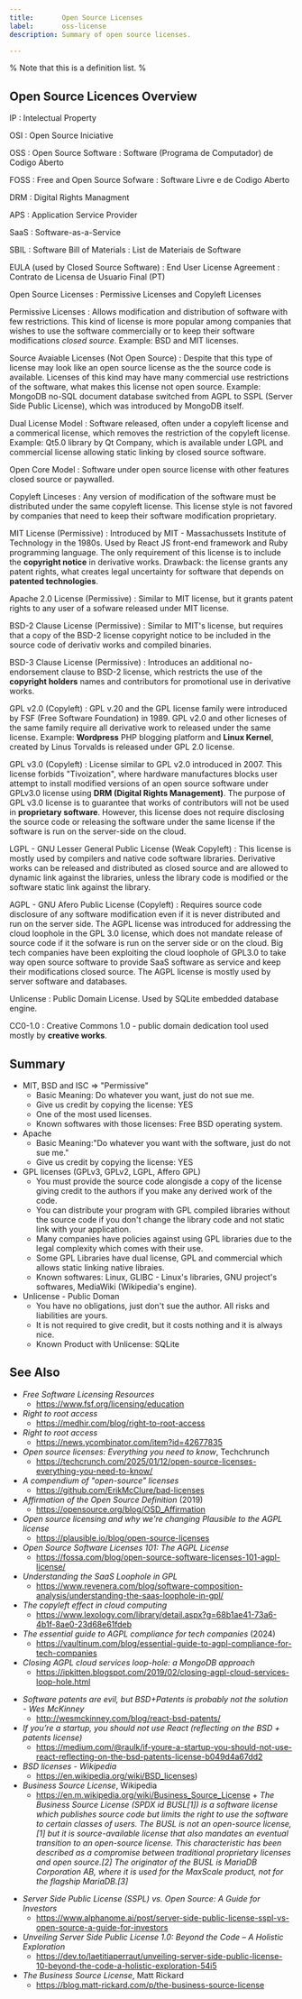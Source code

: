 ```yaml
---
title:       Open Source Licenses
label:       oss-license       
description: Summary of open source licenses.

---
```


% Note that this is a definition list.
%

## Open Source Licences Overview

IP
  : Intelectual Property 

OSI 
  : Open Source Iniciative 
  
OSS
  : Open Source Software 
  : Software (Programa de Computador) de Codigo Aberto
  
FOSS 
  : Free and Open Source Sofware 
  : Software Livre e de Codigo Aberto
  
DRM 
  : Digital Rights Managment
  
APS 
  : Application Service Provider
  
SaaS 
  : Software-as-a-Service
  
SBIL
  : Software Bill of Materials 
  : List de Materiais de Software 
  
EULA (used by Closed Source Software)
  : End User License Agreement 
  : Contrato de Licensa de Usuario Final (PT)
  
Open Source Licenses
  : Permissive Licenses and Copyleft Licenses 

Permissive Licenses 
  : Allows modification and distribution of software with few restrictions. This kind of license is more popular among companies that wishes to use the software commercially or to keep their software modifications *closed source*. Example: BSD and MIT licenses.
  
Source Avaiable Licenses (Not Open Source)
  : Despite that this type of license may look like an open source license as the the source code is available. Licenses of this kind may have many commercial use restrictions of the software, what makes this license not open source. Example: MongoDB no-SQL document database switched from AGPL to SSPL (Server Side Public License), which was introduced by MongoDB itself. 
  
Dual License Model
  : Software released, often under a copyleft license and a commerical license, which removes the restriction of the copyleft license. Example: Qt5.0 library by Qt Company, which is available under LGPL and commercial license allowing static linking by closed source software.
  
Open Core Model 
  : Software under open source license with other features closed source or paywalled.
  
Copyleft Linceses
  : Any version of modification of the software must be distributed under the same copyleft license. This license style is not favored by companies that need to keep their software modification proprietary.
  
MIT License (Permissive)
  : Introduced by MIT - Massachussets Institute of Technology in the 1980s. Used by React JS front-end framework and Ruby programming language. The only requirement of this license is to include the **copyright notice** in derivative works. Drawback: the license grants any patent rights, what creates legal uncertainty for software that depends on **patented technologies**.
  
Apache 2.0 License (Permissive)
  : Similar to MIT license, but it grants patent rights to any user of a sofware released under MIT license.
  
BSD-2 Clause License (Permissive)
  : Similar to MIT's license, but requires that a copy of the BSD-2 license copyright notice to be included in the source code of derivativ works and compiled binaries.
  
BSD-3 Clause License (Permissive)
  : Introduces an additional no-endorsement clause to BSD-2 license, which restricts the use of the **copyright holders** names and contributors for promotional use in derivative works.
  
GPL v2.0 (Copyleft)
   : GPL v.20 and the GPL license family were introduced by FSF (Free Software Foundation) in 1989. GPL v2.0 and other licneses of the same family require all derivative work to released under the same license. Example: **Wordpress** PHP blogging platform and **Linux Kernel**, created by Linus Torvalds is released under GPL 2.0 license.

GPL v3.0 (Copyleft)
  : License similar to GPL v2.0 introduced in 2007. This license forbids "Tivoization", where hardware manufactures blocks user attempt to install modified versions of an open source software under GPLv3.0 license using **DRM (Digital Rights Management)**. The purpose of GPL v3.0 license is to guarantee that works of contributors will not be used in **proprietary software**. However, this license does not require disclosing the source code or releasing the software under the same license if the software is run on the server-side on the cloud.
  
LGPL - GNU Lesser General Public License (Weak Copyleft) 
  : This license is mostly used by compilers and native code software libraries. Derivative works can be released and distributed as closed source and are allowed to dynamic link against the libraries, unless the library code is modified or the software static link against the library. 

AGPL - GNU Afero Public License (Copyleft)
  : Requires source code disclosure of any software modification even if it is never distributed and run on the server side. The AGPL license was introduced for addressing the cloud loophole in the GPL 3.0 license, which does not mandate release of source code if it the sofware is run on the server side or on the cloud. Big tech companies have been exploiting the cloud loophole of GPL3.0 to take way open source software to provide SaaS software as service and keep their modifications closed source. The AGPL license is mostly used by server software and databases. 
  
  
Unlicense 
  : Public Domain License. Used by SQLite embedded database engine.
  
CC0-1.0 
  : Creative Commons 1.0 - public domain dedication tool used mostly by **creative works**.

## Summary 



- MIT, BSD and ISC => "Permissive"
   - Basic Meaning: Do whatever you want, just do not sue me.
   - Give us credit by copying the license: YES
   - One of the most used licenses.
   - Known softwares with those licenses: Free BSD operating system.
- Apache
   - Basic Meaning:"Do whatever you want with the software, just do not sue me."
   - Give us credit by copying the license: YES
- GPL licenses (GPLv3, GPLv2, LGPL, Affero GPL)
   - You must provide the source code alongisde a copy of the license giving credit to the authors if you make any derived work of the code.
   - You can distribute your program with GPL compiled libraries without the source code if you don't change the library code and not static link with your application.
   - Many companies have policies against using GPL libraries due to the legal complexity which comes with their use.
   - Some GPL Libraries have dual license, GPL and commercial which allows static linking native libraies.
   - Known softwares: Linux, GLIBC - Linux's libraries, GNU project's softwares, MediaWiki (Wikipedia's engine).
- Unlicense - Public Doman
   - You have no obligations, just don't sue the author. All risks and liabilities are yours.
   - It is not required to give credit, but it costs nothing and it is always nice.
   - Known Product with Unlicense: SQLite 

## See Also
     

+ *Free Software Licensing Resources*
  + https://www.fsf.org/licensing/education
+ *Right to root access*
  + https://medhir.com/blog/right-to-root-access
+ *Right to root access*
  + https://news.ycombinator.com/item?id=42677835
+ *Open source licenses: Everything you need to know*, Techchrunch
  + https://techcrunch.com/2025/01/12/open-source-licenses-everything-you-need-to-know/
+ *A compendium of "open-source" licenses*
  +  https://github.com/ErikMcClure/bad-licenses
+ *Affirmation of the Open Source Definition* (2019)
  + <https://opensource.org/blog/OSD_Affirmation>
+ *Open source licensing and why we're changing Plausible to the AGPL license*
  + <https://plausible.io/blog/open-source-licenses>
+ *Open Source Software Licenses 101: The AGPL License*
  + <https://fossa.com/blog/open-source-software-licenses-101-agpl-license/>
+ *Understanding the SaaS Loophole in GPL*
  + <https://www.revenera.com/blog/software-composition-analysis/understanding-the-saas-loophole-in-gpl/>
+ *The copyleft effect in cloud computing*
  + <https://www.lexology.com/library/detail.aspx?g=68b1ae41-73a6-4b1f-8ae0-23d68e61fdeb>
+ *The essential guide to AGPL compliance for tech companies* (2024)
  + <https://vaultinum.com/blog/essential-guide-to-agpl-compliance-for-tech-companies>
+ *Closing AGPL cloud services loop-hole: a MongoDB approach*
  + <https://ipkitten.blogspot.com/2019/02/closing-agpl-cloud-services-loop-hole.html>
- *Software patents are evil, but BSD+Patents is probably not the solution - Wes McKinney*
  + http://wesmckinney.com/blog/react-bsd-patents/
- *If you’re a startup, you should not use React (reflecting on the BSD + patents license)*
  + https://medium.com/@raulk/if-youre-a-startup-you-should-not-use-react-reflecting-on-the-bsd-patents-license-b049d4a67dd2
- *BSD licenses - Wikipedia*
  + https://en.wikipedia.org/wiki/BSD_licenses)
- *Business Source License*, Wikipedia
  + https://en.m.wikipedia.org/wiki/Business_Source_License + *The Business Source License (SPDX id BUSL[1]) is a software license which publishes source code but limits the right to use the software to certain classes of users. The BUSL is not an open-source license,[1] but it is source-available license that also mandates an eventual transition to an open-source license. This characteristic has been described as a compromise between traditional proprietary licenses and open source.[2] The originator of the BUSL is MariaDB Corporation AB, where it is used for the MaxScale product, not for the flagship MariaDB.[3]*
+ *Server Side Public License (SSPL) vs. Open Source: A Guide for Investors*
  + https://www.alphanome.ai/post/server-side-public-license-sspl-vs-open-source-a-guide-for-investors
+ *Unveiling Server Side Public License 1.0: Beyond the Code – A Holistic Exploration*
  + https://dev.to/laetitiaperraut/unveiling-server-side-public-license-10-beyond-the-code-a-holistic-exploration-54i5
+ *The Business Source License*, Matt Rickard
  + https://blog.matt-rickard.com/p/the-business-source-license